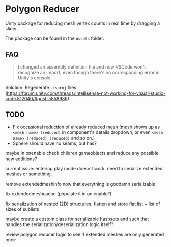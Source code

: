 # Polygon Reducer

Unity package for reducing mesh vertex counts in real time by dragging a slider.

The package can be found in the `Assets` folder.

## FAQ

> I changed an assembly definition file and now VSCode won't recognize an import, even though there's no corresponding error in Unity's console.

Solution: Regenerate `.csproj` files (<https://forum.unity.com/threads/intellisense-not-working-for-visual-studio-code.812040/#post-5858986>).

## TODO

* Fix occasional reduction of already reduced mesh (mesh shows up as `<mesh name> (reduced)` in component's details dropdown, or even `<mesh name> (reduced) (reduced)` and so on.)
* Sphere should have no seams, but has?

maybe in onenable check children gameobjects and reduce any possible new additions?

current issue: entering play mode doesn't work. need to serialize extended meshes or something.

remove extendedmeshinfo now that everything is goddamn serializable

fix extendedmeshcache (populate it in on enable?)

fix serialization of nested (2D) structures. flatten and store flat list + list of sizes of sublists

maybe create a custom class for serializable hashsets and such that handles the serialization/deserialization logic itself?

review polygon reducer logic to see if extended meshes are only generated once
